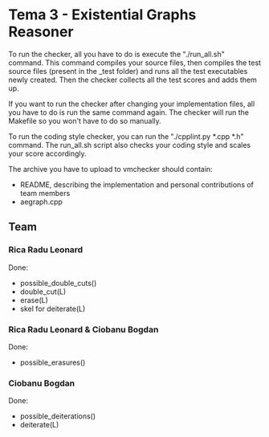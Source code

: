 # Tema 3 - Existential Graphs Reasoner

To run the checker, all you have to do is execute the "./run_all.sh" command.
This command compiles your source files, then compiles the test source files
(present in the _test folder) and runs all the test executables newly created.
Then the checker collects all the test scores and adds them up.

If you want to run the checker after changing your implementation files, all
you have to do is run the same command again. The checker will run the Makefile
so you won't have to do so manually.

To run the coding style checker, you can run the
"./cpplint.py *.cpp *.h" command. The run_all.sh script also checks
your coding style and scales your score accordingly.

The archive you have to upload to vmchecker should contain:
- README, describing the implementation and personal contributions of team
members
- aegraph.cpp

## Team
### Rica Radu Leonard 
Done:
* possible_double_cuts()
* double_cut(L)
* erase(L)
* skel for deiterate(L)

### Rica Radu Leonard & Ciobanu Bogdan
Done:
* possible_erasures()

### Ciobanu Bogdan
Done:
* possible_deiterations()
* deiterate(L)

